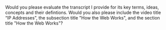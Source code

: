 Would you please evaluate the transcript I provide for its key terms, ideas, concepts and their defintions. Would you also please include the video title “IP Addresses”, the subsection title "How the Web Works", and the section title "How the Web Works"?

